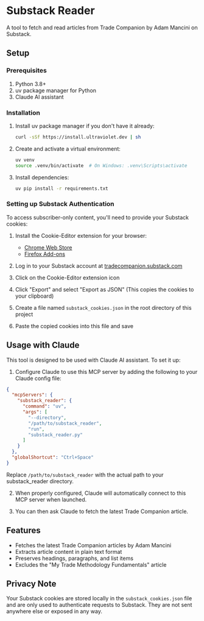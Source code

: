 # Substack Reader

A tool to fetch and read articles from Trade Companion by Adam Mancini on Substack.

## Setup

### Prerequisites

1. Python 3.8+
2. uv package manager for Python
3. Claude AI assistant

### Installation

1. Install uv package manager if you don't have it already:
   ```bash
   curl -sSf https://install.ultraviolet.dev | sh
   ```

2. Create and activate a virtual environment:
   ```bash
   uv venv
   source .venv/bin/activate  # On Windows: .venv\Scripts\activate
   ```

3. Install dependencies:
   ```bash
   uv pip install -r requirements.txt
   ```

### Setting up Substack Authentication

To access subscriber-only content, you'll need to provide your Substack cookies:

1. Install the Cookie-Editor extension for your browser:
   - [Chrome Web Store](https://chrome.google.com/webstore/detail/cookie-editor/hlkenndednhfkekhgcdicdfddnkalmdm)
   - [Firefox Add-ons](https://addons.mozilla.org/en-US/firefox/addon/cookie-editor/)

2. Log in to your Substack account at [tradecompanion.substack.com](https://tradecompanion.substack.com)

3. Click on the Cookie-Editor extension icon

4. Click "Export" and select "Export as JSON" (This copies the cookies to your clipboard)

5. Create a file named `substack_cookies.json` in the root directory of this project

6. Paste the copied cookies into this file and save

## Usage with Claude

This tool is designed to be used with Claude AI assistant. To set it up:

1. Configure Claude to use this MCP server by adding the following to your Claude config file:

```json
{
  "mcpServers": {
    "substack_reader": {
      "command": "uv",
      "args": [
        "--directory",
        "/path/to/substack_reader",
        "run",
        "substack_reader.py"
      ]
    }
  },
  "globalShortcut": "Ctrl+Space"
}
```

Replace `/path/to/substack_reader` with the actual path to your substack_reader directory.

2. When properly configured, Claude will automatically connect to this MCP server when launched.

3. You can then ask Claude to fetch the latest Trade Companion article.

## Features

- Fetches the latest Trade Companion articles by Adam Mancini
- Extracts article content in plain text format
- Preserves headings, paragraphs, and list items
- Excludes the "My Trade Methodology Fundamentals" article

## Privacy Note

Your Substack cookies are stored locally in the `substack_cookies.json` file and are only used to authenticate requests to Substack. They are not sent anywhere else or exposed in any way.